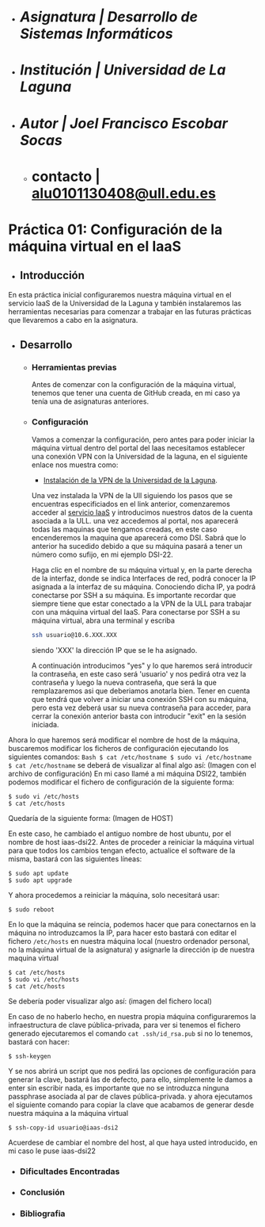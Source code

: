 - # *Asignatura | Desarrollo de Sistemas Informáticos*
- #  *Institución | Universidad de La Laguna*
- # *Autor | Joel Francisco Escobar Socas*
  - # contacto | alu0101130408@ull.edu.es 

# __Práctica 01: Configuración de la máquina virtual en el IaaS__

- ## Introducción
En esta práctica inicial configuraremos nuestra máquina virtual en el servicio IaaS de la Universidad de la Laguna y también instalaremos las herramientas necesarias para comenzar a trabajar en las futuras prácticas que llevaremos a cabo en la asignatura.
- ## Desarrollo
  - ### Herramientas previas
       Antes de comenzar con la configuración de la máquina virtual, tenemos que tener una cuenta de GitHub creada, en mi caso ya tenía una de asignaturas                 anteriores.
  - ### Configuración
      Vamos a comenzar la configuración, pero antes para poder iniciar la máquina virtual dentro del portal del Iaas necesitamos establecer una conexión VPN con la       Universidad de la laguna, en el siguiente enlace nos muestra como:
      
    - [Instalación de la VPN de la Universidad de la Laguna](https://www.ull.es/servicios/stic/2020/12/01/servicio-de-vpn-de-la-ull/).
    
     Una vez instalada la VPN de la Ull siguiendo los pasos que se encuentras especificiados en el link anterior, comenzaremos acceder al [servicio IaaS](https://iaas.ull.es/ovirt-engine/) y introducimos nuestros datos de la cuenta asociada a la ULL. una vez accedemos al portal, nos aparecerá todas las maquinas que tengamos creadas, en este caso encenderemos la maquina que aparecerá como DSI. Sabrá que lo anterior ha sucedido debido a que su máquina pasará a tener un número como sufijo, en mi ejemplo DSI-22.
     
     Haga clic en el nombre de su máquina virtual y, en la parte derecha de la interfaz, donde se indica Interfaces de red, podrá conocer la IP asignada a la interfaz de su máquina. Conociendo dicha IP, ya podrá conectarse por SSH a su máquina. Es importante recordar que siempre tiene que estar conectado a la VPN de la ULL para trabajar con una máquina virtual del IaaS. Para conectarse por SSH a su máquina virtual, abra una terminal y escriba 
     ```Bash
     ssh usuario@10.6.XXX.XXX
     ```
     siendo 'XXX' la dirección IP que se le ha asignado.
     
     A continuación introducimos "yes" y lo que haremos será introducir la contraseña, en este caso será 'usuario' y nos pedirá otra vez la contraseña y luego la nueva contraseña, que será la que remplazaremos asi que deberiamos anotarla bien. Tener en cuenta que tendrá que volver a iniciar una conexión SSH con su máquina, pero esta vez deberá usar su nueva contraseña para acceder, para cerrar la conexión anterior basta con introducir "exit" en la sesión iniciada.
     
Ahora lo que haremos será modificar el nombre de host de la máquina, buscaremos modificar los ficheros de configuración ejecutando los siguientes comandos:
    ``` Bash
     $ cat /etc/hostname
     $ sudo vi /etc/hostname
     $ cat /etc/hostname
    ```
se deberá de visualizar al final algo así:
    (Imagen con el archivo de configuración)
En mi caso llamé a mi máquina DSI22, también podemos modificar el fichero de configuración de la siguiente forma:
   ```
   $ sudo vi /etc/hosts
   $ cat /etc/hosts
   ```
Quedaría de la siguiente forma:
    (Imagen de HOST)
    
  En este caso, he cambiado el antiguo nombre de host ubuntu, por el nombre de host iaas-dsi22. Antes de proceder a reiniciar la máquina virtual para que todos los cambios tengan efecto, actualice el software de la misma, bastará con las siguientes líneas:
  ```
  $ sudo apt update
  $ sudo apt upgrade
  ```
  Y ahora procedemos a reiniciar la máquina, solo necesitará usar:
  ```
  $ sudo reboot
  ```
  En lo que la máquina se reincia, podemos hacer que para conectarnos en la máquina no introduzcamos la IP, para hacer esto bastará con editar el fichero `/etc/hosts` en nuestra máquina local (nuestro ordenador personal, no la máquina virtual de la asignatura) y asignarle la dirección ip de nuestra maquina virtual 
  ```
  $ cat /etc/hosts
  $ sudo vi /etc/hosts
  $ cat /etc/hosts
  ```
  Se debería poder visualizar algo así:
  (imagen del fichero local)
  
 En caso de no haberlo hecho, en nuestra propia máquina configuraremos la infraestructura de clave pública-privada, para ver si tenemos el fichero generado ejecutaremos el comando `cat .ssh/id_rsa.pub` si no lo tenemos, bastará con hacer:
 ```
 $ ssh-keygen
 ```
 Y se nos abrirá un script que nos pedirá las opciones de configuración para generar la clave, bastará las de defecto, para ello, simplemente le damos a enter sin escribir nada, es importante que no se introduzca ninguna passphrase asociada al par de claves pública-privada.
 y ahora ejecutamos el siguiente comando para copiar la clave que acabamos de generar desde nuestra máquina a la máquina virtual
  ```
  $ ssh-copy-id usuario@iaas-dsi2
  ```
  Acuerdese de cambiar el nombre del host, al que haya usted introducido, en mi caso le puse iaas-dsi22
  
  
 - ###  Dificultades Encontradas

 - ### Conclusión

 - ### Bibliografia

